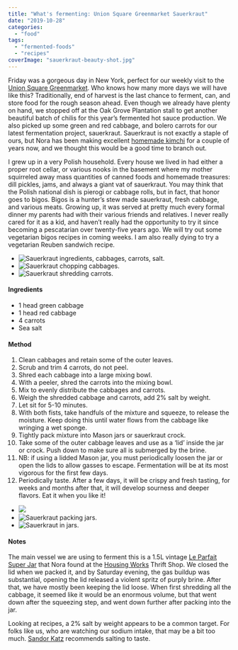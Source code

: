 ```yaml
---
title: "What's fermenting: Union Square Greenmarket Sauerkraut"
date: "2019-10-28"
categories: 
  - "food"
tags: 
  - "fermented-foods"
  - "recipes"
coverImage: "sauerkraut-beauty-shot.jpg"
---
```


Friday was a gorgeous day in New York, perfect for our weekly visit to the [Union Square Greenmarket](https://www.grownyc.org/greenmarket/manhattan-union-square-m). Who knows how many more days we will have like this? Traditionally, end of harvest is the last chance to ferment, can, and store food for the rough season ahead. Even though we already have plenty on hand, we stopped off at the Oak Grove Plantation stall to get another beautiful batch of chilis for this year’s fermented hot sauce production. We also picked up some green and red cabbage, and bolero carrots for our latest fermentation project, sauerkraut. Sauerkraut is not exactly a staple of ours, but Nora has been making excellent [homemade kimchi](https://www.culturednyc.com/whats-fermenting-easy-homemade-vegan-kimchi/) for a couple of years now, and we thought this would be a good time to branch out.

I grew up in a very Polish household. Every house we lived in had either a proper root cellar, or various nooks in the basement where my mother squirreled away mass quantities of canned foods and homemade treasures: dill pickles, jams, and always a giant vat of sauerkraut. You may think that the Polish national dish is pierogi or cabbage rolls, but in fact, that honor goes to bigos. Bigos is a hunter’s stew made sauerkraut, fresh cabbage, and various meats. Growing up, it was served at pretty much every formal dinner my parents had with their various friends and relatives. I never really cared for it as a kid, and haven’t really had the opportunity to try it since becoming a pescatarian over twenty-five years ago. We will try out some vegetarian bigos recipes in coming weeks. I am also really dying to try a vegetarian Reuben sandwich recipe.

- ![Sauerkraut ingredients, cabbages, carrots, salt.](images/sauerkraut-ingredients-cabbage-carrots.jpg)
- ![Sauerkraut chopping cabbages.](images/sauerkraut-chopping-cabbage.jpg)
- ![Sauerkraut shredding carrots.](images/sauerkraut-shredding-carrots.jpg)

#### Ingredients

- 1 head green cabbage
- 1 head red cabbage
- 4 carrots
- Sea salt

#### Method

1. Clean cabbages and retain some of the outer leaves.
2. Scrub and trim 4 carrots, do not peel.
3. Shred each cabbage into a large mixing bowl.
4. With a peeler, shred the carrots into the mixing bowl.
5. Mix to evenly distribute the cabbages and carrots.
6. Weigh the shredded cabbage and carrots, add 2% salt by weight.
7. Let sit for 5-10 minutes.
8. With both fists, take handfuls of the mixture and squeeze, to release the moisture. Keep doing this until water flows from the cabbage like wringing a wet sponge.
9. Tightly pack mixture into Mason jars or sauerkraut crock.
10. Take some of the outer cabbage leaves and use as a ‘lid’ inside the jar or crock. Push down to make sure all is submerged by the brine.
11. NB: if using a lidded Mason jar, you must periodically loosen the jar or open the lids to allow gasses to escape. Fermentation will be at its most vigorous for the first few days.
12. Periodically taste. After a few days, it will be crispy and fresh tasting, for weeks and months after that, it will develop sourness and deeper flavors. Eat it when you like it!

- ![](images/sauerkraut-squeezing.jpg)
- ![Sauerkraut packing jars.](images/sauerkraut-packing-jars.jpg)
- ![Sauerkraut in jars.](images/sauerkraut.jpg)

#### Notes

The main vessel we are using to ferment this is a 1.5L vintage [Le Parfait Super Jar](https://www.leparfait.com/le-parfait-super-jars) that Nora found at the [Housing Works](https://www.housingworks.org/) Thrift Shop. We closed the lid when we packed it, and by Saturday evening, the gas buildup was substantial, opening the lid released a violent spritz of purply brine. After that, we have mostly been keeping the lid loose. When first shredding all the cabbage, it seemed like it would be an enormous volume, but that went down after the squeezing step, and went down further after packing into the jar.

Looking at recipes, a 2% salt by weight appears to be a common target. For folks like us, who are watching our sodium intake, that may be a bit too much. [Sandor Katz](https://www.wildfermentation.com/) recommends salting to taste.
